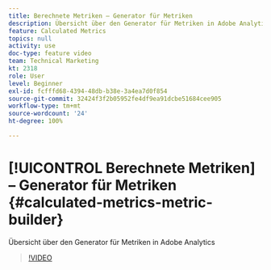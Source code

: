 ```yaml
---
title: Berechnete Metriken – Generator für Metriken
description: Übersicht über den Generator für Metriken in Adobe Analytics
feature: Calculated Metrics
topics: null
activity: use
doc-type: feature video
team: Technical Marketing
kt: 2318
role: User
level: Beginner
exl-id: fcfffd68-4394-48db-b38e-3a4ea7d0f854
source-git-commit: 32424f3f2b05952fe4df9ea91dcbe51684cee905
workflow-type: tm+mt
source-wordcount: '24'
ht-degree: 100%

---
```


# [!UICONTROL Berechnete Metriken] – Generator für Metriken {#calculated-metrics-metric-builder}

Übersicht über den Generator für Metriken in Adobe Analytics

>[!VIDEO](https://video.tv.adobe.com/v/25411/?quality=12)
